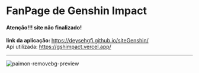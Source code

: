 <h1>FanPage de Genshin Impact</h1>

<h4>Atenção!!! site não finalizado!</h4>

<strong>link da aplicação: </strong>https://deysehgfi.github.io/siteGenshin/
<br>
Api utilizada: https://gshimpact.vercel.app/
<hr>


![paimon-removebg-preview](https://github.com/Deysehgfi/siteGenshin/assets/138785041/88ab5803-1cd4-4168-97c8-45b017421936)
